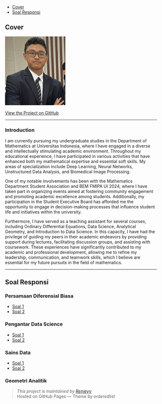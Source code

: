 <nav>
  <ul>
    <li><a href="#cover">Cover</a></li>
    <li><a href="#soal-responsi">Soal Responsi</a></li>
  </ul>
</nav>

## <a name="cover"></a> Cover

<img src="docs/assets/Foto Renji.png" alt="Foto Renjeyy" width="200" />

[View the Project on GitHub](https://github.com/renjeyy/renjeyy-repository.github.io)

---

### Introduction
I am currently pursuing my undergraduate studies in the Department of Mathematics at Universitas Indonesia, where I have engaged in a diverse and intellectually stimulating academic environment. Throughout my educational experience, I have participated in various activities that have enhanced both my mathematical expertise and essential soft skills. My areas of specialization include Deep Learning, Neural Networks, Unstructured Data Analysis, and Biomedical Image Processing.

One of my notable involvements has been with the Mathematics Department Student Association and BEM FMIPA UI 2024, where I have taken part in organizing events aimed at fostering community engagement and promoting academic excellence among students. Additionally, my participation in the Student Executive Board has afforded me the opportunity to engage in decision-making processes that influence student life and initiatives within the university.

Furthermore, I have served as a teaching assistant for several courses, including Ordinary Differential Equations, Data Science, Analytical Geometry, and Introduction to Data Science. In this capacity, I have had the privilege of guiding my peers in their academic endeavors by providing support during lectures, facilitating discussion groups, and assisting with coursework. These experiences have significantly contributed to my academic and professional development, allowing me to refine my leadership, communication, and teamwork skills, which I believe are essential for my future pursuits in the field of mathematics.

---

<!-- Section: Soal Responsi -->
## <a name="soal-responsi"></a> Soal Responsi

### Persamaan Diferensial Biasa
- [Soal 1](#)
- [Soal 2](#)

### Pengantar Data Science
- [Soal 1](#)
- [Soal 2](#)

### Sains Data
- [Soal 1](#)
- [Soal 2](#)

### Geometri Analitik

> *This project is maintained by [Renjeyy](https://github.com/renjeyy)*  
> Hosted on GitHub Pages — Theme by *orderedlist*

